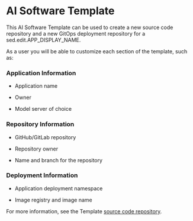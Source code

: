 # AI Software Template

This AI Software Template can be used to create a new source code repository and a new GitOps deployment repository for a sed.edit.APP_DISPLAY_NAME.

As a user you will be able to customize each section of the template, such as:

### **Application Information**

- Application name

- Owner

- Model server of choice

### **Repository Information**

- GitHub/GitLab repository

- Repository owner

- Name and branch for the repository

### **Deployment Information**

- Application deployment namespace

- Image registry and image name

For more information, see the Template [source code repository](https://github.com/redhat-ai-dev/ai-lab-template).